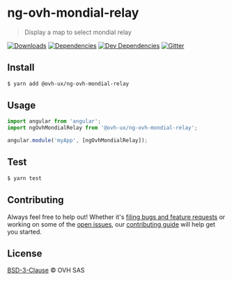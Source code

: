 # ng-ovh-mondial-relay

> Display a map to select mondial relay

[![Downloads](https://badgen.net/npm/dt/@ovh-ux/ng-ovh-mondial-relay)](https://npmjs.com/package/@ovh-ux/ng-ovh-mondial-relay) [![Dependencies](https://badgen.net/david/dep/ovh-ux/ng-ovh-mondial-relay)](https://npmjs.com/package/@ovh-ux/ng-ovh-mondial-relay?activeTab=dependencies) [![Dev Dependencies](https://badgen.net/david/dev/ovh-ux/ng-ovh-mondial-relay)](https://npmjs.com/package/@ovh-ux/ng-ovh-mondial-relay?activeTab=dependencies) [![Gitter](https://badgen.net/badge/gitter/ovh-ux/blue?icon=gitter)](https://gitter.im/ovh/ux)

## Install

```sh
$ yarn add @ovh-ux/ng-ovh-mondial-relay
```

## Usage

```js
import angular from 'angular';
import ngOvhMondialRelay from '@ovh-ux/ng-ovh-mondial-relay';

angular.module('myApp', [ngOvhMondialRelay]);
```

## Test

```sh
$ yarn test
```

## Contributing

Always feel free to help out! Whether it's [filing bugs and feature requests](https://github.com/ovh-ux/ng-ovh-mondial-relay/issues/new) or working on some of the [open issues](https://github.com/ovh-ux/ng-ovh-mondial-relay/issues), our [contributing guide](CONTRIBUTING.md) will help get you started.

## License

[BSD-3-Clause](LICENSE) © OVH SAS
